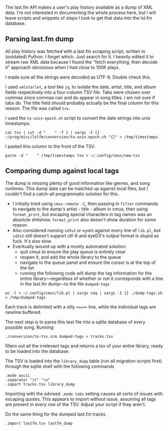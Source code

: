 The last.fm API makes a user's play history available as a dump of XML data. I'm not interested in documenting the whole process here, but I will leave scripts and snippets of steps I took to get that data into the lol.fm database.

## Parsing last.fm dump

All play history was fetched with a last.fm scraping script, written in (outdated) Python. I forget which. Just search for it. I heavily edited it to stream raw XML data because I found the "fetch everything, then decode it" approach obnoxious when I had close to 100K plays.

I made sure all the strings were decoded as UTF-8. Double check this.

I used `xmlstarlet`, a tool like `jq`, to isolate the date, artist, title, and album fields respectively into a four-column TSV file. Tabs were chosen over commas since commas can and do appear in song titles. I am not sure if tabs do. The title field should probably actually be the final column for this reason. The file was called `tsv`.

I used the `to-unix-epoch.sh` script to convert the date strings into unix timestamps.

```
cat tsv | cut -d "    " -f 1 | xargs -I {} ~/prog/misc/lolfm/conversion/to-unix-epoch.sh "{}" > /tmp/timestamps
```

I pasted this column to the front of the TSV.

```
paste -d "    " /tmp/timestamps tsv > ~/.config/cmus/new-tsv
```

## Comparing dump against local tags

The dump is missing plenty of good information like genres, and song runtimes. This dump data can be matched up against local files, but I couldn't find a catch-all programmatic solution for this.

- I initially tried using `cmus-remote -C`, then passing in `filter` commands to navigate to the dump's artist - title - album in cmus, then using `format_print`, but escaping special characters in tag names was an absolute shitshow. `format_print` also doesn't show duration for some reason.
- Also considered running `id3v2` or `eyeD3` against every line of `lib.pl`, but `id3v2` _still_ doesn't support utf-8 and eyeD3's output format is stupid as fuck. It's also slow. 
- Eventually wound up with a mostly automated solution:
  - quit cmus to ensure the play queue is entirely clear
  - reopen it, and add the whole library to the queue
  - navigate to the queue panel and ensure the cursor is at the top of the list
  - running the following code will dump the tag information for the entire library—regardless of whether or not it corresponds with a line in the last.fm dump—to the file `dumped-tags`

```
wc -l < ~/.config/cmus/lib.pl | xargs seq | xargs -I {} ./dump-tags.sh > /tmp/dumped-tags
```

Each track is delimited with a silly `+===+` line, while the individual tags are newline buffered.

The next step is to parse this text file into a sqlite database of every possible song. Running

```
./conversion/to-tsv.scm dumped-tags > tracks.tsv
```

filters out all the irrelevant tags and returns a tsv of your entire library, ready to be loaded into the database.

The TSV is loaded into the `library_dump` table (run all migration scripts first) through the sqlite shell with the following commands

```
.mode ascii
.separator "\t" "\n"
.import tracks.tsv library_dump
```

Importing with the advised `.mode tabs` setting causes all sorts of issues with escaping quotes. This appears to import without issue, assuming all tags are present in every row of the TSV. Adjust your script if they aren't.

Do the same thing for the dumped last.fm tracks.

```
.import lastfm.tsv lastfm_dump
```
